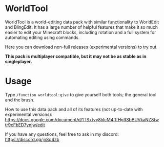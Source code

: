 # WorldTool

WorldTool is a world-editing data pack with similar functionality to WorldEdit and BlingEdit. It has a large number of helpful features that make it so much easier to edit your Minecraft blocks, including rotation and a full system for automating editing using commands.

Here you can download non-full releases (experimental versions) to try out.

__This pack is multiplayer compatible, but it may not be as stable as in singleplayer.__

# Usage

Type `/function worldtool:give` to give yourself both tools; the general tool and the brush.

How to use this data pack and all of its features (not up-to-date with experimental versions):
https://docs.google.com/document/d/1TSxtvy8hIcM4l1fHgRSbBUVkaNZ8twtr9cFbED7ynjw/edit

If you have any questions, feel free to ask in my discord:
https://discord.gg/jn8d4zb

